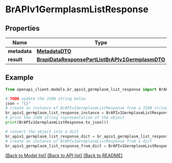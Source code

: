 # BrAPIv1GermplasmListResponse


## Properties

Name | Type | Description | Notes
------------ | ------------- | ------------- | -------------
**metadata** | [**MetadataDTO**](MetadataDTO.md) |  | [optional] 
**result** | [**BrapiDataResponsePartListBrAPIv1GermplasmDTO**](BrapiDataResponsePartListBrAPIv1GermplasmDTO.md) |  | [optional] 

## Example

```python
from openapi_client.models.br_apiv1_germplasm_list_response import BrAPIv1GermplasmListResponse

# TODO update the JSON string below
json = "{}"
# create an instance of BrAPIv1GermplasmListResponse from a JSON string
br_apiv1_germplasm_list_response_instance = BrAPIv1GermplasmListResponse.from_json(json)
# print the JSON string representation of the object
print(BrAPIv1GermplasmListResponse.to_json())

# convert the object into a dict
br_apiv1_germplasm_list_response_dict = br_apiv1_germplasm_list_response_instance.to_dict()
# create an instance of BrAPIv1GermplasmListResponse from a dict
br_apiv1_germplasm_list_response_from_dict = BrAPIv1GermplasmListResponse.from_dict(br_apiv1_germplasm_list_response_dict)
```
[[Back to Model list]](../README.md#documentation-for-models) [[Back to API list]](../README.md#documentation-for-api-endpoints) [[Back to README]](../README.md)


